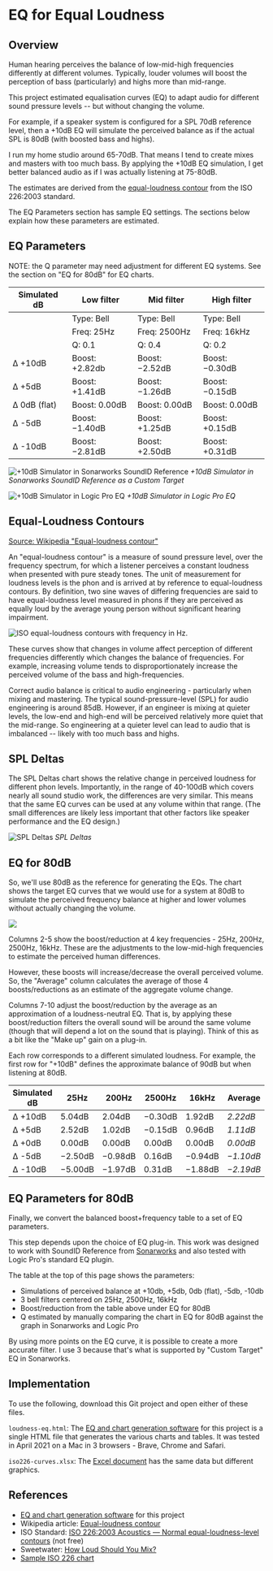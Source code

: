 # EQ for Equal Loudness

## Overview

Human hearing perceives the balance of low-mid-high frequencies differently at different volumes. Typically, louder volumes will boost the perception of bass (particularly) and highs more than mid-range.

This project estimated equalisation curves (EQ) to adapt audio for different sound pressure levels -- but without changing the volume.

For example, if a speaker system is configured for a SPL 70dB reference level, then a +10dB EQ will simulate the perceived balance as if the actual SPL is 80dB (with boosted bass and highs).

I run my home studio around 65-70dB. That means I tend to create mixes and masters with too much bass. By applying the +10dB EQ simulation, I get better balanced audio as if I was actually listening at 75-80dB.

The estimates are derived from the [equal-loudness contour](https://en.wikipedia.org/wiki/Equal-loudness_contour) from the ISO 226:2003 standard.

The EQ Parameters section has sample EQ settings. The sections below explain how these parameters are estimated.

## EQ Parameters

NOTE: the Q parameter may need adjustment for different EQ systems. See the section on "EQ for 80dB" for EQ charts.

| Simulated dB | Low filter | Mid filter   | High filter  |
| --------     | ------     | ------       | ------       |
|              | Type: Bell | Type: Bell   | Type: Bell   |
|              | Freq: 25Hz | Freq: 2500Hz | Freq: 16kHz  |
|              | Q: 0.1     | Q: 0.4       | Q: 0.2       |
| Δ +10dB      | Boost: +2.82db | Boost: −2.52dB | Boost: −0.30dB |
| Δ +5dB       | Boost: +1.41dB | Boost: −1.26dB | Boost: −0.15dB |
| Δ 0dB (flat) | Boost:  0.00dB | Boost:  0.00dB | Boost:  0.00dB |
| Δ -5dB       | Boost: −1.40dB | Boost: +1.25dB | Boost: +0.15dB |
| Δ -10dB      | Boost: −2.81dB | Boost: +2.50dB | Boost: +0.31dB  |


![+10dB Simulator in Sonarworks SoundID Reference](./images/SoundID-Reference-custom-target.png)
_+10dB Simulator in Sonarworks SoundID Reference as a Custom Target_

![+10dB Simulator in Logic Pro EQ](./images/logic-pro-eq.png)
_+10dB Simulator in Logic Pro EQ_


## Equal-Loudness Contours

[Source: Wikipedia "Equal-loudness contour"](https://en.wikipedia.org/wiki/Equal-loudness_contour)

An "equal-loudness contour" is a measure of sound pressure level, over the frequency spectrum, for which a listener perceives a constant loudness when presented with pure steady tones. The unit of measurement for loudness levels is the phon and is arrived at by reference to equal-loudness contours. By definition, two sine waves of differing frequencies are said to have equal-loudness level measured in phons if they are perceived as equally loud by the average young person without significant hearing impairment.  

![ISO equal-loudness contours with frequency in Hz.](./images/equal-loudness-contours.png)

These curves show that changes in volume affect perception of different frequencies differently which changes the balance of frequencies. For example, increasing volume tends to disproportionately increase the perceived volume of the bass and high-frequencies.

Correct audio balance is critical to audio engineering - particularly when mixing and mastering. The typical sound-pressure-level (SPL) for audio engineering is around 85dB. However, if an engineer is mixing at quieter levels, the low-end and high-end will be perceived relatively more quiet that the mid-range. So engineering at a quieter level can lead to audio that is imbalanced -- likely with too much bass and highs.


## SPL Deltas

The SPL Deltas chart shows the relative change in perceived loudness for different phon levels. Importantly, in the range of 40-100dB which covers nearly all sound studio work, the differences are very similar. This means that the same EQ curves can be used at any volume within that range. (The small differences are likely less important that other factors like speaker performance and the EQ design.)

![SPL Deltas](./images/spl-deltas.png)
_SPL Deltas_


## EQ for 80dB

So, we'll use 80dB as the reference for generating the EQs. The chart shows the target EQ curves that we would use for a system at 80dB to simulate the perceived frequency balance at higher and lower volumes without actually changing the volume.

![](./images/eq-80db.png)

Columns 2-5 show the boost/reduction at 4 key frequencies - 25Hz, 200Hz, 2500Hz, 16kHz. These are the adjustments to the low-mid-high frequencies to estimate the perceived human differences.

However, these boosts will increase/decrease the overall perceived volume. So, the "Average" column calculates the average of those 4 boosts/reductions as an estimate of the aggregate volume change.

Columns 7-10 adjust the boost/reduction by the average as an approximation of a loudness-neutral EQ. That is, by applying these boost/reduction filters the overall sound will be around the same volume (though that will depend a lot on the sound that is playing).  Think of this as a bit like the "Make up" gain on a plug-in.

Each row corresponds to a different simulated loudness. For example, the first row for "+10dB" defines the approximate balance of 90dB but when listening at 80dB.

| Simulated dB | 25Hz | 200Hz | 2500Hz | 16kHz | Average | Bal 25Hz | Bal 200Hz | Bal 2500Hz | Bal 16kHz |
| -------- | ------ | ------ | ------ | ------ | ------ | ------ | ------ | ------ | ------ |
| Δ +10dB | 5.04dB | 2.04dB | −0.30dB | 1.92dB | *2.22dB* | 2.82dB | −0.18dB | −2.52dB | −0.30dB |
| Δ +5dB | 2.52dB | 1.02dB | −0.15dB | 0.96dB | *1.11dB* | 1.41dB | −0.09dB | −1.26dB | −0.15dB |
| Δ +0dB | 0.00dB | 0.00dB | 0.00dB | 0.00dB | *0.00dB* | 0.00dB | 0.00dB | 0.00dB | 0.00dB |
| Δ -5dB | −2.50dB | −0.98dB | 0.16dB | −0.94dB | *−1.10dB* | −1.40dB | 0.11dB | 1.25dB | 0.15dB |
| Δ -10dB | −5.00dB | −1.97dB | 0.31dB | −1.88dB | *−2.19dB* | −2.81dB | 0.22dB | 2.50dB | 0.31dB |

## EQ Parameters for 80dB

Finally, we convert the balanced boost+frequency table to a set of EQ parameters.

This step depends upon the choice of EQ plug-in. This work was designed to work with SoundID Reference from [Sonarworks](https://www.sonarworks.com) and also tested with Logic Pro's standard EQ plugin.

The table at the top of this page shows the parameters:
* Simulations of perceived balance at +10db, +5db, 0db (flat), -5db, -10db
* 3 bell filters centered on 25Hz, 2500Hz, 16kHz
* Boost/reduction from the table above under EQ for 80dB
* Q estimated by manually comparing the chart in EQ for 80dB against the graph in Sonarworks and Logic Pro

By using more points on the EQ curve, it is possible to create a more accurate filter. I use 3 because that's what is supported by "Custom Target" EQ in Sonarworks.

## Implementation

To use the following, download this Git project and open either of these files.

`loudness-eq.html`: The [EQ and chart generation software](loudness-eq.html) for this project is a single HTML file that generates the various charts and tables. It was tested in April 2021 on a Mac in 3 browsers - Brave, Chrome and Safari.

`iso226-curves.xlsx`: The [Excel document](iso226-curves.xlsx) has the same data but different graphics.


## References

* [EQ and chart generation software](loudness-eq.html) for this project
* Wikipedia article: [Equal-loudness contour](https://en.wikipedia.org/wiki/Equal-loudness_contour)
* ISO Standard: [ISO 226:2003 Acoustics — Normal equal-loudness-level contours](https://www.iso.org/standard/34222.html) (not free)
* Sweetwater: [How Loud Should You Mix?](https://www.sweetwater.com/insync/how-loud-should-you-mix/)
* [Sample ISO 226 chart](https://chart-studio.plotly.com/~mrlyule/16.embed)
